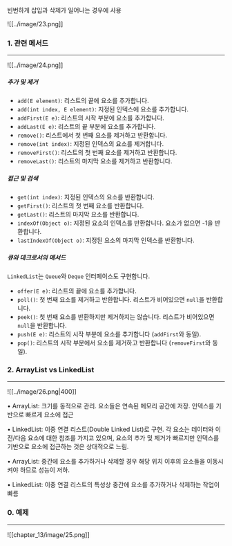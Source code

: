 빈번하게 삽입과 삭제가 일어나는 경우에 사용

![[../image/23.png]]


### 1. 관련 메서드
---
![[../image/24.png]]

##### 추가 및 제거

- `add(E element)`: 리스트의 끝에 요소를 추가합니다.
- `add(int index, E element)`: 지정된 인덱스에 요소를 추가합니다.
- `addFirst(E e)`: 리스트의 시작 부분에 요소를 추가합니다.
- `addLast(E e)`: 리스트의 끝 부분에 요소를 추가합니다.
- `remove()`: 리스트에서 첫 번째 요소를 제거하고 반환합니다.
- `remove(int index)`: 지정된 인덱스의 요소를 제거합니다.
- `removeFirst()`: 리스트의 첫 번째 요소를 제거하고 반환합니다.
- `removeLast()`: 리스트의 마지막 요소를 제거하고 반환합니다.

##### 접근 및 검색

- `get(int index)`: 지정된 인덱스의 요소를 반환합니다.
- `getFirst()`: 리스트의 첫 번째 요소를 반환합니다.
- `getLast()`: 리스트의 마지막 요소를 반환합니다.
- `indexOf(Object o)`: 지정된 요소의 인덱스를 반환합니다. 요소가 없으면 -1을 반환합니다.
- `lastIndexOf(Object o)`: 지정된 요소의 마지막 인덱스를 반환합니다.

##### 큐와 데크로서의 메서드

`LinkedList`는 `Queue`와 `Deque` 인터페이스도 구현합니다.

- `offer(E e)`: 리스트의 끝에 요소를 추가합니다.
- `poll()`: 첫 번째 요소를 제거하고 반환합니다. 리스트가 비어있으면 `null`을 반환합니다.
- `peek()`: 첫 번째 요소를 반환하지만 제거하지는 않습니다. 리스트가 비어있으면 `null`을 반환합니다.
- `push(E e)`: 리스트의 시작 부분에 요소를 추가합니다 (`addFirst`와 동일).
- `pop()`: 리스트의 시작 부분에서 요소를 제거하고 반환합니다 (`removeFirst`와 동일).

### 2. ArrayList vs LinkedList
---
![[../image/26.png|400]]

• ArrayList: 크기를 동적으로 관리. 요소들은 연속된 메모리 공간에 저장. 인덱스를 기반으로 빠르게 요소에 접근 

• LinkedList: 이중 연결 리스트(Double Linked List)로 구현. 각 요소는 데이터와 이전/다음 요소에 대한 참조를 가지고 있으며, 요소의 추가 및 제거가 빠르지만 인덱스를 기반으로 요소에 접근하는 것은 상대적으로 느림. 

• ArrayList: 중간에 요소를 추가하거나 삭제할 경우 해당 위치 이후의 요소들을 이동시켜야 하므로 성능이 저하. 

• LinkedList: 이중 연결 리스트의 특성상 중간에 요소를 추가하거나 삭제하는 작업이 빠름



















### 0. 예제
---
![[chapter_13/image/25.png]]













